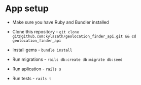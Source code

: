 # App setup

- Make sure you have Ruby and Bundler installed

- Clone this repository - `git clone git@github.com:kylazath/geolocation_finder_api.git && cd geolocation_finder_api`

- Install gems - `bundle install`

- Run migrations - `rails db:create db:migrate db:seed`

- Run aplication - `rails s`

- Run tests - `rails t`
